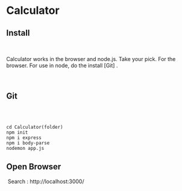 # Calculator

## Install

​

Calculator works in the browser and node.js. Take your pick. For the browser. For use in node, do the install [Git] .

​
​


## Git

​
```

cd Calculator(folder)
npm init
npm i express
npm i body-parse
nodemon app.js

```


## Open Browser

​
Search : http://localhost:3000/
